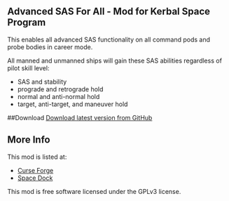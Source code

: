 ## Advanced SAS For All - Mod for Kerbal Space Program
This enables all advanced SAS functionality on all command pods and probe bodies in career mode.

All manned and unmanned ships will gain these SAS abilities regardless of pilot skill level:
* SAS and stability
* prograde and retrograde hold
* normal and anti-normal hold
* target, anti-target, and maneuver hold

##Download
[Download latest version from GitHub](https://github.com/rodmcnew/ksp-advanced-sas-for-all/archive/1.0.1.zip)


## More Info
This mod is listed at:
* [Curse Forge](http://kerbal.curseforge.com/projects/advanced-sas-for-all)
* [Space Dock](http://spacedock.info/mod/725/Advanced%20SAS%20For%20All)

This mod is free software licensed under the GPLv3 license.
